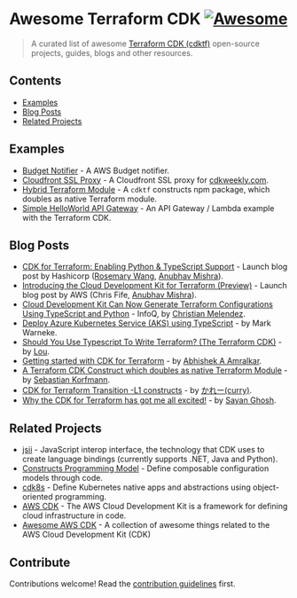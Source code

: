 # Awesome Terraform CDK [![Awesome](https://awesome.re/badge.svg)](https://awesome.re)

> A curated list of awesome [Terraform CDK (cdktf)](https://cdk.tf) open-source projects, guides, blogs and other resources.

## Contents

- [Examples](#examples)
- [Blog Posts](#blog-posts)
- [Related Projects](#related-projects)

## Examples

- [Budget Notifier](https://github.com/stefanfreitag/cdktf-budget-notifier) - A AWS Budget notifier.
- [Cloudfront SSL Proxy](https://github.com/skorfmann/cdkweekly) - A Cloudfront SSL proxy for [cdkweekly.com](https://www.cdkweekly.com).
- [Hybrid Terraform Module](https://github.com/skorfmann/cdktf-hybrid-module) - A `cdktf` constructs npm package, which doubles as native Terraform module.
- [Simple HelloWorld API Gateway](https://github.com/stefanfreitag/terraform/tree/master/cdktf-aws-lambda-helloWorld) - An API Gateway / Lambda example with the Terraform CDK.

## Blog Posts

- [CDK for Terraform: Enabling Python & TypeScript Support](https://cdk.tf/launch) - Launch blog post by Hashicorp ([Rosemary Wang](https://twitter.com/joatmon08), [Anubhav Mishra](https://twitter.com/build1point0)).
- [Introducing the Cloud Development Kit for Terraform (Preview)](https://cdk.tf/launch-aws) - Launch blog post by AWS (Chris Fife, [Anubhav Mishra](https://twitter.com/build1point0)).
- [Cloud Development Kit Can Now Generate Terraform Configurations Using TypeScript and Python](https://www.infoq.com/news/2020/07/cdk-terraform/) - InfoQ, by [Christian Melendez](https://www.infoq.com/profile/Christian-Melendez/).
- [Deploy Azure Kubernetes Service (AKS) using TypeScript](https://markwarneke.me/2020-07-23-Deploy-AKS-Kubernetes-Using-TypeScript-Terraform-CDK/) - by Mark Warneke.
- [Should You Use Typescript To Write Terraform? (The Terraform CDK)](https://dev.to/loujaybee/should-you-use-typescript-to-write-terraform-the-terraform-cdk-cm) - by [Lou](https://dev.to/loujaybee).
- [Getting started with CDK for Terraform](https://dev.to/abhishekamralkar/getting-started-with-cdk-for-terraform-5d9l) - by [Abhishek A Amralkar](https://dev.to/abhishekamralkar).
- [A Terraform CDK Construct which doubles as native Terraform Module](https://dev.to/skorfmann/a-terraform-cdk-construct-which-doubles-as-native-terraform-module-447k) - by [Sebastian Korfmann](https://twitter.com/skorfmann).
- [CDK for Terraform Transition -L1 constructs](https://awsbloglink.wordpress.com/2020/07/26/cdk-for-terraform-transition-l1-constructs/) - by [かれー(curry)](https://twitter.com/curry9999).
- [Why the CDK for Terraform has got me all excited!](https://www.linkedin.com/pulse/why-cdk-terraform-has-got-me-all-excited-sayan-ghosh/) - by [Sayan Ghosh](https://twitter.com/sayanghosh).

## Related Projects

- [jsii](https://github.com/aws/jsii) - JavaScript interop interface, the technology that CDK uses to create language bindings (currently supports .NET, Java and Python).
- [Constructs Programming Model](https://github.com/aws/constructs) - Define composable configuration models through code.
- [cdk8s](https://github.com/awslabs/cdk8s/) - Define Kubernetes native apps and abstractions using object-oriented programming.
- [AWS CDK](https://github.com/aws/aws-cdk) - The AWS Cloud Development Kit is a framework for defining cloud infrastructure in code.
- [Awesome AWS CDK](https://github.com/kolomied/awesome-cdk) - A collection of awesome things related to the AWS Cloud Development Kit (CDK)

## Contribute

Contributions welcome! Read the [contribution guidelines](contributing.md) first.
